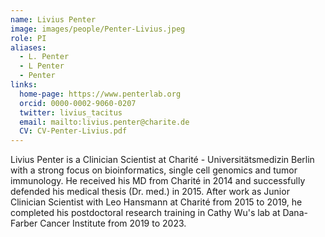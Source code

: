 ```yaml
---
name: Livius Penter
image: images/people/Penter-Livius.jpeg
role: PI
aliases:
  - L. Penter
  - L Penter
  - Penter
links:
  home-page: https://www.penterlab.org
  orcid: 0000-0002-9060-0207
  twitter: livius_tacitus
  email: mailto:livius.penter@charite.de
  CV: CV-Penter-Livius.pdf
---
```


Livius Penter is a Clinician Scientist at Charité - Universitätsmedizin Berlin with a strong focus on 
bioinformatics, single cell genomics and tumor immunology. 
He received his MD from Charité in 2014 and successfully defended his medical thesis (Dr. med.) in 2015.
After work as Junior Clinician Scientist with Leo Hansmann at Charité from 2015 to 2019, 
he completed his postdoctoral research training in Cathy Wu's lab at Dana-Farber Cancer Institute from 2019 to 2023. 

